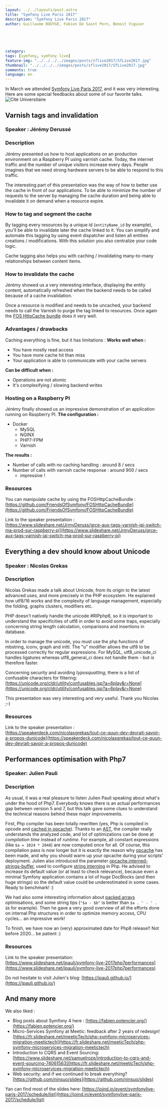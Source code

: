 ```yaml
---
layout: ../../layouts/post.astro
title: "Symfony Live Paris 2017"
description: "Symfony Live Paris 2017"
author: Guillaume BOUYGE, Fabien De Saint Pern, Benoit Viguier


  
  
  
category:
tags: [symfony, symfony live]
feature-img: "../../../../images/posts/sflive2017/SfLive2017.jpg"
thumbnail: "../../../../images/posts/sflive2017/SfLive2017.jpg"
comments: true
language: en
---
```


In March we attended [Symfony Live Paris 2017](https://paris2017.live.symfony.com/speakers), and it was very interesting.
Here are some special feedbacks about some of our favorite talks.
![Cité Universitaire](/images/posts/sflive2017/CitéUniversitaire.jpg)

## Varnish tags and invalidation
### Speaker : Jérémy Derussé
### Description
Jérémy presented us how to host applications on an production environment on a Raspberry PI using varnish cache.
Today, the internet traffic and the number of unique visitors increase every days.
People imagines that we need strong hardware servers to be able to respond to this traffic.

The interesting part of this presentation was the way of how to better use the cache in front of our applications.
To be able to minimize the number of requests to the server by managing the cache duration
and being able to invalidate it on demand when a resource expire.

### How to tag and segment the cache
By tagging every resources by a unique id (`entityName_id` by example), you'll be able to invalidate later the cache linked to it.
You can simplify and automate this tagging by using event dispatcher and listen all entities creations / modifications. With
this solution you also centralize your code logic.

Cache tagging also helps you with caching / invalidating many-to-many relationships between content items.

### How to invalidate the cache
Jérémy showed us a very interesting interface, displaying the entity content, automatically refreshed when the backend needs to be called because of a cache invalidation.

Once a resource is modified and needs to be uncached, your backend needs to call the Varnish to purge the tag linked to
resources. Once again the [FOS HttpCache bundle](https://foshttpcachebundle.readthedocs.io/en/latest/reference/tag-handler.html) does it very well.

### Advantages / drawbacks 
Caching everything is fine, but it has limitations :
**Works well when :**
* You have mostly read access
* You have more cache hit than miss
* Your application is able to communicate with your cache servers

**Can be difficult when :**
* Operations are not atomic
* It's complexifying / slowing backend writes 

### Hosting on a Raspberry PI
Jérémy finally showed us an impressive demonstration of an application running on Raspberry PI.
**The configuration :** 
* Docker
    * MySQL
    * NGINX
    * PHP7-FPM
    * Varnish
    
**The results :**
* Number of calls with no caching handling : around 8 / secs
* Number of calls with varnish cache response : around 900 / secs
    * impressive !

### Resources
You can manipulate cache by using the FOSHttpCacheBundle : [https://github.com/FriendsOfSymfony/FOSHttpCacheBundle](https://github.com/FriendsOfSymfony/FOSHttpCacheBundle)

Link to the speaker presentation : [https://www.slideshare.net/JrmyDeruss/grce-aux-tags-varnish-jai-switch-ma-prod-sur-raspberry-pi](https://www.slideshare.net/JrmyDeruss/grce-aux-tags-varnish-jai-switch-ma-prod-sur-raspberry-pi)

## Everything a dev should know about Unicode
### Speaker : Nicolas Grekas
### Description

Nicolas Grekas made a talk about Unicode, from its origin to the latest advanced uses, and more precisely in the PHP ecosystem. He explained how utf8/16 works and the complexity of language management, especially the folding, graphs clusters, modifiers etc.

PHP doesn't natively handle the unicode #RIPphp6, so it is important to understand the specificities of utf8 in order to avoid some traps, especially concerning string length calculation, comparisons and insertions in database.

In order to manage the unicode, you must use the php functions of mbstring, iconv, graph and inttl. The "u" modifier allows the utf8 to be processed correctly for regular expressions. For MySQL, utf8_unicode_ci handles ligatures whereas utf8_general_ci does not handle them - but is therefore faster.

Concerning security and avoiding *typosquatting*, there is a list of confusable characters for filtering: [https://unicode.org/cldr/utility/confusables.jsp?a=6play&r=None](https://unicode.org/cldr/utility/confusables.jsp?a=6play&r=None)

This presentation was very interesting and very useful. Thank you Nicolas ;-)

### Resources
Link to the speaker presentation : [https://speakerdeck.com/nicolasgrekas/tout-ce-quun-dev-devrait-savoir-a-propos-dunicode](https://speakerdeck.com/nicolasgrekas/tout-ce-quun-dev-devrait-savoir-a-propos-dunicode)

## Performances optimisation with Php7
### Speaker: Julien Pauli
### Description

As usual, it was a real pleasure to listen Julien Pauli speaking about what's under the hood of Php7.
Everybody knows there is an actual performances gap between version 5 and 7, but this talk gave some clues to understand the technical reasons behind these major improvements.

First, Php compiler has been totally rewritten (yes, Php is compiled in opcode and [cached in opcache](https://php.net/manual/en/intro.opcache.php)).
Thanks to an [AST](https://en.wikipedia.org/wiki/Abstract_syntax_tree), the compiler really understands the analyzed code,
and lot of optimizations can be done at *compilation time* instead of *runtime*.
For example, all constant expressions (like `$a = 1024 * 2048`) are now computed once for all.
Of course, this compilation pass is now longer but it is exactly the reason why [opcache](https://php.net/manual/en/intro.opcache.php)
has been made, and why you should warm up your opcache during your scripts' deployment.
Julien also introduced the parameter [opcache.interned-strings-buffer](https://php.net/manual/en/opcache.configuration.php#ini.opcache.interned-strings-buffer),
used to configure [string interning](https://en.wikipedia.org/wiki/String_interning) in Php.
He advised to increase its default value (or at least to check relevance),
because even a minimal Symfony application contains a lot of huge DocBlocks (and then huge strings) so the default
value could be underestimated in some cases. Ready to benchmark! :)

We had also some interesting information about [packed arrays](https://blog.blackfire.io/php-7-performance-improvements-packed-arrays.html) optimisations,
and some string tips (`"$a - $b"` is better than `$a . ' - ' . $b` for example).
Then he gave a very good overview of all the efforts done on internal Php structures in order to optimize memory access,
CPU cycles… an impressive work!

To finish, we have now an (very) approximated date for Php8 release!! Not before 2020… be patient :)

### Resources

Link to the speaker presentation: [https://www.slideshare.net/jpauli/symfony-live-2017php7performances](https://www.slideshare.net/jpauli/symfony-live-2017php7performances)

Do not hesitate to visit Julien's blog: [https://jpauli.github.io/](https://jpauli.github.io/)

## And many more

We also liked :

* Blog posts about Symfony 4 here : [https://fabien.potencier.org/](https://fabien.potencier.org/)
* Micro-Services Symfony at Meetic: feedback after 2 years of redesign! [https://fr.slideshare.net/meeticTech/php-symfony-microservices-migration-meetictech](https://fr.slideshare.net/meeticTech/php-symfony-microservices-migration-meetictech)
* Introduction to CQRS and Event Sourcing: [https://www.slideshare.net/samuelroze/introduction-to-cqrs-and-event-sourcing-74061563](https://fr.slideshare.net/meeticTech/php-symfony-microservices-migration-meetictech)
* Web security: and if we continued to break everything? [https://github.com/ninsuo/slides](https://github.com/ninsuo/slides)

Yan can find most of the slides here: [https://joind.in/event/symfonylive-paris-2017/schedule/list](https://joind.in/event/symfonylive-paris-2017/schedule/list)
